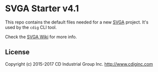 # SVGA Starter v4.1
This repo contains the default files needed for a new [SVGA](https://github.com/cdig/svga) project.
It's used by the `cdig` CLI tool.

Check the [SVGA Wiki](https://github.com/cdig/svga/wiki) for more info.

## License
Copyright (c) 2015-2017 CD Industrial Group Inc. http://www.cdiginc.com
